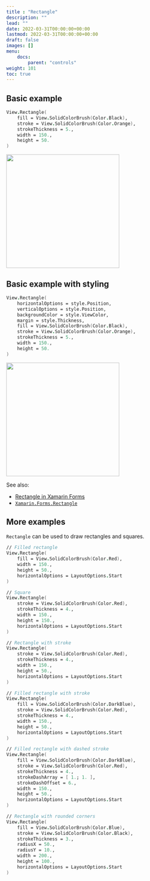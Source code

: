 ```yaml
---
title : "Rectangle"
description: ""
lead: ""
date: 2022-03-31T00:00:00+00:00
lastmod: 2022-03-31T00:00:00+00:00
draft: false
images: []
menu:
    docs:
        parent: "controls"
weight: 101
toc: true
---
```


## Basic example

```fs
View.Rectangle(
    fill = View.SolidColorBrush(Color.Black),
    stroke = View.SolidColorBrush(Color.Orange),
    strokeThickness = 5.,
    width = 150.,
    height = 50.
)
```

<img src="images/view/Rectangle-adr-basic.png" width="300">

## Basic example with styling

```fs
View.Rectangle(
    horizontalOptions = style.Position,
    verticalOptions = style.Position,
    backgroundColor = style.ViewColor,
    margin = style.Thickness,
    fill = View.SolidColorBrush(Color.Black),
    stroke = View.SolidColorBrush(Color.Orange),
    strokeThickness = 5.,
    width = 150.,
    height = 50.
)
```

<img src="images/view/Rectangle-adr-styled.png" width="300">

See also:

* [Rectangle in Xamarin Forms](https://docs.microsoft.com/en-us/xamarin/xamarin-forms/user-interface/shapes/Rectangle)
* [`Xamarin.Forms.Rectangle`](https://docs.microsoft.com/en-us/dotnet/api/Xamarin.Forms.Rectangle)

## More examples

`Rectangle` can be used to draw rectangles and squares.

```fs
// Filled rectangle
View.Rectangle(
    fill = View.SolidColorBrush(Color.Red),
    width = 150.,
    height = 50.,
    horizontalOptions = LayoutOptions.Start
)

// Square
View.Rectangle(
    stroke = View.SolidColorBrush(Color.Red),
    strokeThickness = 4.,
    width = 150.,
    height = 150.,
    horizontalOptions = LayoutOptions.Start
)

// Rectangle with stroke
View.Rectangle(
    stroke = View.SolidColorBrush(Color.Red),
    strokeThickness = 4.,
    width = 150.,
    height = 50.,
    horizontalOptions = LayoutOptions.Start
)

// Filled rectangle with stroke
View.Rectangle(
    fill = View.SolidColorBrush(Color.DarkBlue),
    stroke = View.SolidColorBrush(Color.Red),
    strokeThickness = 4.,
    width = 150.,
    height = 50.,
    horizontalOptions = LayoutOptions.Start
)

// Filled rectangle with dashed stroke
View.Rectangle(
    fill = View.SolidColorBrush(Color.DarkBlue),
    stroke = View.SolidColorBrush(Color.Red),
    strokeThickness = 4.,
    strokeDashArray = [ 1.; 1. ],
    strokeDashOffset = 6.,
    width = 150.,
    height = 50.,
    horizontalOptions = LayoutOptions.Start
)

// Rectangle with rounded corners
View.Rectangle(
    fill = View.SolidColorBrush(Color.Blue),
    stroke = View.SolidColorBrush(Color.Black),
    strokeThickness = 3.,
    radiusX = 50.,
    radiusY = 10.,
    width = 200.,
    height = 100.,
    horizontalOptions = LayoutOptions.Start
)
```
